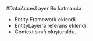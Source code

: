 ﻿#DataAccesLayer
Bu katmanda 
* Entity Framework eklendi.
* EntityLayer'a referans eklendi.
* Context sınıfı oluşturuldu.